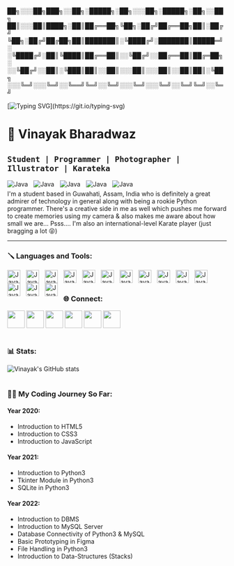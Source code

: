 
██╗░░░██╗███╗░░██╗░█████╗░██╗░░░██╗░█████╗░██╗░░██╗
██║░░░██║████╗░██║██╔══██╗╚██╗░██╔╝██╔══██╗██║░██╔╝
╚██╗░██╔╝██╔██╗██║███████║░╚████╔╝░███████║█████═╝░
░╚████╔╝░██║╚████║██╔══██║░░╚██╔╝░░██╔══██║██╔═██╗░
░░╚██╔╝░░██║░╚███║██║░░██║░░░██║░░░██║░░██║██║░╚██╗
░░░╚═╝░░░╚═╝░░╚══╝╚═╝░░╚═╝░░░╚═╝░░░╚═╝░░╚═╝╚═╝░░╚═╝                                                                                                                                                                                                                   
 
[![Typing SVG](https://readme-typing-svg.demolab.com?font=Menlo+&size=22&pause=1000&color=25F700&width=435&lines=%3E%3E%3E+Welcome+to+my+GitHub!!!)](https://git.io/typing-svg)

<link rel="stylesheet" href="https://cdnjs.cloudflare.com/ajax/libs/font-awesome/4.7.0/css/font-awesome.min.css">

# 🦁 Vinayak Bharadwaz 
## **`Student | Programmer | Photographer | Illustrator | Karateka`** 

<img align="left" alt="Java" style="padding-right:10px;" src="https://img.shields.io/badge/Python-FFD43B?style=for-the-badge&logo=python&logoColor=blue"/>
<img align="left" alt="Java" style="padding-right:10px;" src="https://img.shields.io/badge/MySQL-005C84?style=for-the-badge&logo=mysql&logoColor=white"/>
<img align="left" alt="Java" style="padding-right:10px;" src="https://img.shields.io/badge/Adobe%20Lightroom-31A8FF?style=for-the-badge&logo=Adobe%20Lightroom&logoColor=black"/>
<img align="left" alt="Java" style="padding-right:10px;" src="https://img.shields.io/badge/Adobe%20Photoshop-31A8FF?style=for-the-badge&logo=Adobe%20Photoshop&logoColor=black"/>
<img align="left" alt="Java" style="padding-right:10px;" src="https://img.shields.io/badge/Visual_Studio_Code-0078D4?style=for-the-badge&logo=visual%20studio%20code&logoColor=white"/>


#

#

I'm a student based in Guwahati, Assam, India who is definitely a great admirer of technology in general along with being a rookie Python programmer. There's a creative side in me as well which pushes me forward to create memories using my camera & also makes me aware about how small we are...
Psss.... I'm also an international-level Karate player (just bragging a lot 😝)

---

### 🪛 Languages and Tools:

<img align="left" alt="Java" width="30px" style="padding-right:10px;" src="https://cdn.jsdelivr.net/gh/devicons/devicon/icons/python/python-original.svg"/>
<img align="left" alt="Java" width="30px" style="padding-right:10px;" src="https://cdn.jsdelivr.net/gh/devicons/devicon/icons/mysql/mysql-original-wordmark.svg" />
<img align="left" alt="Java" width="30px" style="padding-right:10px;" src="https://cdn.jsdelivr.net/gh/devicons/devicon/icons/html5/html5-original.svg" />
<img align="left" alt="Java" width="30px" style="padding-right:10px;" src="https://cdn.jsdelivr.net/gh/devicons/devicon/icons/css3/css3-original.svg" />
<img align="left" alt="Java" width="30px" style="padding-right:10px;" src="https://cdn.jsdelivr.net/gh/devicons/devicon/icons/linux/linux-original.svg" />
<img align="left" alt="Java" width="30px" style="padding-right:10px;" src="https://cdn.jsdelivr.net/gh/devicons/devicon/icons/ubuntu/ubuntu-plain.svg" />
<img align="left" alt="Java" width="30px" style="padding-right:10px;" src="https://cdn.jsdelivr.net/gh/devicons/devicon/icons/windows8/windows8-original.svg" />
<img align="left" alt="Java" width="30px" style="padding-right:10px;" src="https://cdn.jsdelivr.net/gh/devicons/devicon/icons/vscode/vscode-original.svg" />
<img align="left" alt="Java" width="30px" style="padding-right:10px;" src="https://cdn.jsdelivr.net/gh/devicons/devicon/icons/linkedin/linkedin-original.svg" />
<img align="left" alt="Java" width="30px" style="padding-right:10px;" src="https://cdn.jsdelivr.net/gh/devicons/devicon/icons/twitter/twitter-original.svg" />
<img align="left" alt="Java" width="30px" style="padding-right:10px;" src="https://cdn.jsdelivr.net/gh/devicons/devicon/icons/photoshop/photoshop-plain.svg" />
<img align="left" alt="Java" width="30px" style="padding-right:10px;" src="https://cdn.jsdelivr.net/gh/devicons/devicon/icons/canva/canva-original.svg" />
<img align="left" alt="Java" width="30px" style="padding-right:10px;" src="https://cdn.jsdelivr.net/gh/devicons/devicon/icons/figma/figma-original.svg" />
<img align="left" alt="Java" width="30px" style="padding-right:10px;" src="https://cdn.jsdelivr.net/gh/devicons/devicon/icons/google/google-original.svg" />

<br />

#

### 🌐 Connect:

<a href="https://www.linkedin.com/in/vinayakbharadwaz/"> <img src="https://cdn-icons-png.flaticon.com/512/174/174857.png" width="40" height="40"></a>
<a href="https://www.instagram.com/vnayak.jpeg/"> <img src="https://upload.wikimedia.org/wikipedia/commons/thumb/a/a5/Instagram_icon.png/512px-Instagram_icon.png" width="40" height="40"></a>
<a href="https://twitter.com/vnayakbharadwaz"> <img src="https://cdn-icons-png.flaticon.com/512/124/124021.png" width="40" height="40"></a>
<a href="https://www.facebook.com/vinayak.bharadwaz.3/"> <img src="https://cdn.jsdelivr.net/gh/devicons/devicon/icons/facebook/facebook-original.svg" width="40" height="40"></a>
<a href="https://www.reddit.com/user/vinayak_bharadwaz"> <img src="https://www.redditinc.com/assets/images/site/reddit-logo.png" width="40" height="40"></a>
<a href="https://open.spotify.com/user/jjz8gzl0o8ln4d7g3bey3t0ke?si=ruVgl_qlS8S_AMo1Jmx_8Q&utm_source=copy-link/"> <img src="https://upload.wikimedia.org/wikipedia/commons/thumb/1/19/Spotify_logo_without_text.svg/2048px-Spotify_logo_without_text.svg.png" width="40" height="40"></a>




#

### 📊 Stats:

![Vinayak's GitHub stats](https://github-readme-stats.vercel.app/api?username=vinayakbharadwaz&show_icons=true&theme=tokyonight) 
             

#

<h3>👨‍💻 My Coding Journey So Far:</h3>

#### Year 2020:

* Introduction to HTML5 
* Introduction to CSS3
* Introduction to JavaScript
#### Year 2021:

* Introduction to Python3 
* Tkinter Module in Python3
* SQLite in Python3

#### Year 2022:

* Introduction to DBMS
* Introduction to MySQL Server
* Database Connectivity of Python3 & MySQL
* Basic Prototyping in Figma
* File Handling in Python3
* Introduction to Data-Structures (Stacks)

